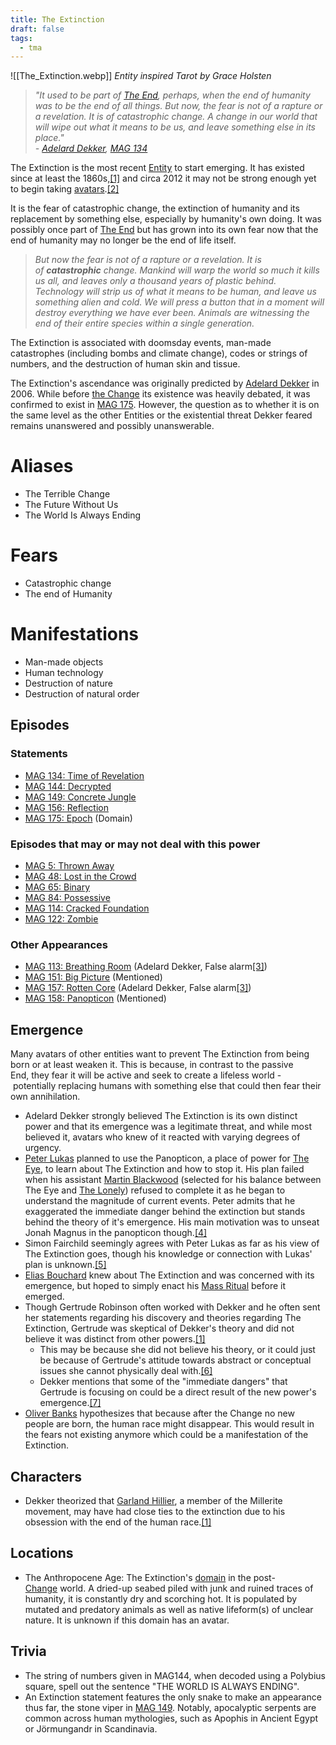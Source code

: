 ```yaml
---
title: The Extinction
draft: false
tags:
  - tma
---
```

 ![[The_Extinction.webp]]
 *Entity inspired Tarot by Grace Holsten*
 
> _"It used to be part of [The End](https://the-magnus-archives.fandom.com/wiki/The_End "The End"), perhaps, when the end of humanity was to be the end of all things. But now, the fear is not of a rapture or a revelation. It is of catastrophic change. A change in our world that will wipe out what it means to be us, and leave something else in its place."  
> - [Adelard Dekker](https://the-magnus-archives.fandom.com/wiki/Adelard_Dekker "Adelard Dekker"), [MAG 134](https://the-magnus-archives.fandom.com/wiki/MAG_134 "MAG 134")_

The Extinction is the most recent [Entity](https://the-magnus-archives.fandom.com/wiki/Entities "Entities") to start emerging. It has existed since at least the 1860s,[[1]](https://the-magnus-archives.fandom.com/wiki/The_Extinction#cite_note-:1-1) and circa 2012 it may not be strong enough yet to begin taking [avatars](https://the-magnus-archives.fandom.com/wiki/Avatars "Avatars").[[2]](https://the-magnus-archives.fandom.com/wiki/The_Extinction#cite_note-2)

It is the fear of catastrophic change, the extinction of humanity and its replacement by something else, especially by humanity's own doing. It was possibly once part of [The End](https://the-magnus-archives.fandom.com/wiki/The_End "The End") but has grown into its own fear now that the end of humanity may no longer be the end of life itself.

  

> _But now the fear is not of a rapture or a revelation. It is of **catastrophic** change. Mankind will warp the world so much it kills us all, and leaves only a thousand years of plastic behind. Technology will strip us of what it means to be human, and leave us something alien and cold. We will press a button that in a moment will destroy everything we have ever been. Animals are witnessing the end of their entire species within a single generation._

The Extinction is associated with doomsday events, man-made catastrophes (including bombs and climate change), codes or strings of numbers, and the destruction of human skin and tissue.

The Extinction's ascendance was originally predicted by [Adelard Dekker](https://the-magnus-archives.fandom.com/wiki/Adelard_Dekker "Adelard Dekker") in 2006. While before [the Change](https://the-magnus-archives.fandom.com/wiki/The_Change "The Change") its existence was heavily debated, it was confirmed to exist in [MAG 175](https://the-magnus-archives.fandom.com/wiki/MAG_175:_Epoch "MAG 175: Epoch"). However, the question as to whether it is on the same level as the other Entities or the existential threat Dekker feared remains unanswered and possibly unanswerable.

# Aliases
- The Terrible Change
- The Future Without Us
- The World Is Always Ending
# Fears
- Catastrophic change
- The end of Humanity
# Manifestations
- Man-made objects
- Human technology
- Destruction of nature
- Destruction of natural order

## Episodes[](https://auth.fandom.com/signin?redirect=https%3A%2F%2Fthe-magnus-archives.fandom.com%2Fwiki%2FThe_Extinction%3Fveaction%3Dedit%26section%3D1&uselang=en "Sign in to edit")

### Statements[](https://auth.fandom.com/signin?redirect=https%3A%2F%2Fthe-magnus-archives.fandom.com%2Fwiki%2FThe_Extinction%3Fveaction%3Dedit%26section%3D2&uselang=en "Sign in to edit")

- [MAG 134: Time of Revelation](https://the-magnus-archives.fandom.com/wiki/MAG_134:_Time_of_Revelation "MAG 134: Time of Revelation")
- [MAG 144: Decrypted](https://the-magnus-archives.fandom.com/wiki/MAG_144:_Decrypted "MAG 144: Decrypted")
- [MAG 149: Concrete Jungle](https://the-magnus-archives.fandom.com/wiki/MAG_149:_Concrete_Jungle "MAG 149: Concrete Jungle")
- [MAG 156: Reflection](https://the-magnus-archives.fandom.com/wiki/MAG_156:_Reflection "MAG 156: Reflection")
- [MAG 175: Epoch](https://the-magnus-archives.fandom.com/wiki/MAG_175:_Epoch "MAG 175: Epoch") (Domain)

### Episodes that may or may not deal with this power[](https://auth.fandom.com/signin?redirect=https%3A%2F%2Fthe-magnus-archives.fandom.com%2Fwiki%2FThe_Extinction%3Fveaction%3Dedit%26section%3D3&uselang=en "Sign in to edit")

- [MAG 5: Thrown Away](https://the-magnus-archives.fandom.com/wiki/MAG_5:_Thrown_Away "MAG 5: Thrown Away")
- [MAG 48: Lost in the Crowd](https://the-magnus-archives.fandom.com/wiki/MAG_48:_Lost_in_the_Crowd "MAG 48: Lost in the Crowd")
- [MAG 65: Binary](https://the-magnus-archives.fandom.com/wiki/MAG_65:_Binary "MAG 65: Binary")
- [MAG 84: Possessive](https://the-magnus-archives.fandom.com/wiki/MAG_84:_Possessive "MAG 84: Possessive")
- [MAG 114: Cracked Foundation](https://the-magnus-archives.fandom.com/wiki/MAG_114:_Cracked_Foundation "MAG 114: Cracked Foundation")
- [MAG 122: Zombie](https://the-magnus-archives.fandom.com/wiki/MAG_122:_Zombie "MAG 122: Zombie")

### Other Appearances[](https://auth.fandom.com/signin?redirect=https%3A%2F%2Fthe-magnus-archives.fandom.com%2Fwiki%2FThe_Extinction%3Fveaction%3Dedit%26section%3D4&uselang=en "Sign in to edit")

- [MAG 113: Breathing Room](https://the-magnus-archives.fandom.com/wiki/MAG_113:_Breathing_Room "MAG 113: Breathing Room") (Adelard Dekker, False alarm[[3]](https://the-magnus-archives.fandom.com/wiki/The_Extinction#cite_note-:0-3))
- [MAG 151: Big Picture](https://the-magnus-archives.fandom.com/wiki/MAG_151:_Big_Picture "MAG 151: Big Picture") (Mentioned)
- [MAG 157: Rotten Core](https://the-magnus-archives.fandom.com/wiki/MAG_157:_Rotten_Core "MAG 157: Rotten Core") (Adelard Dekker, False alarm[[3]](https://the-magnus-archives.fandom.com/wiki/The_Extinction#cite_note-:0-3))
- [MAG 158: Panopticon](https://the-magnus-archives.fandom.com/wiki/MAG_158:_Panopticon "MAG 158: Panopticon") (Mentioned)

## Emergence[](https://auth.fandom.com/signin?redirect=https%3A%2F%2Fthe-magnus-archives.fandom.com%2Fwiki%2FThe_Extinction%3Fveaction%3Dedit%26section%3D5&uselang=en "Sign in to edit")

Many avatars of other entities want to prevent The Extinction from being born or at least weaken it. This is because, in contrast to the passive End, they fear it will be active and seek to create a lifeless world - potentially replacing humans with something else that could then fear their own annihilation.

- Adelard Dekker strongly believed The Extinction is its own distinct power and that its emergence was a legitimate threat, and while most believed it, avatars who knew of it reacted with varying degrees of urgency.
- [Peter Lukas](https://the-magnus-archives.fandom.com/wiki/Peter_Lukas "Peter Lukas") planned to use the Panopticon, a place of power for [The Eye](https://the-magnus-archives.fandom.com/wiki/The_Eye "The Eye"), to learn about The Extinction and how to stop it. His plan failed when his assistant [Martin Blackwood](https://the-magnus-archives.fandom.com/wiki/Martin_Blackwood "Martin Blackwood") (selected for his balance between The Eye and [The Lonely](https://the-magnus-archives.fandom.com/wiki/The_Lonely "The Lonely")) refused to complete it as he began to understand the magnitude of current events. Peter admits that he exaggerated the immediate danger behind the extinction but stands behind the theory of it's emergence. His main motivation was to unseat Jonah Magnus in the panopticon though.[[4]](https://the-magnus-archives.fandom.com/wiki/The_Extinction#cite_note-4)
- Simon Fairchild seemingly agrees with Peter Lukas as far as his view of The Extinction goes, though his knowledge or connection with Lukas' plan is unknown.[[5]](https://the-magnus-archives.fandom.com/wiki/The_Extinction#cite_note-5)
- [Elias Bouchard](https://the-magnus-archives.fandom.com/wiki/Elias_Bouchard "Elias Bouchard") knew about The Extinction and was concerned with its emergence, but hoped to simply enact his [Mass Ritual](https://the-magnus-archives.fandom.com/wiki/Rituals "Rituals") before it emerged.
- Though Gertrude Robinson often worked with Dekker and he often sent her statements regarding his discovery and theories regarding The Extinction, Gertrude was skeptical of Dekker's theory and did not believe it was distinct from other powers.[[1]](https://the-magnus-archives.fandom.com/wiki/The_Extinction#cite_note-:1-1)
    - This may be because she did not believe his theory, or it could just be because of Gertrude's attitude towards abstract or conceptual issues she cannot physically deal with.[[6]](https://the-magnus-archives.fandom.com/wiki/The_Extinction#cite_note-6)
    - Dekker mentions that some of the "immediate dangers" that Gertrude is focusing on could be a direct result of the new power's emergence.[[7]](https://the-magnus-archives.fandom.com/wiki/The_Extinction#cite_note-7)
- [Oliver Banks](https://the-magnus-archives.fandom.com/wiki/Oliver_Banks "Oliver Banks") hypothesizes that because after the Change no new people are born, the human race might disappear. This would result in the fears not existing anymore which could be a manifestation of the Extinction.

## Characters[](https://auth.fandom.com/signin?redirect=https%3A%2F%2Fthe-magnus-archives.fandom.com%2Fwiki%2FThe_Extinction%3Fveaction%3Dedit%26section%3D6&uselang=en "Sign in to edit")

- Dekker theorized that [Garland Hillier](https://the-magnus-archives.fandom.com/wiki/MAG_134:_Time_of_Revelation "MAG 134: Time of Revelation"), a member of the Millerite movement, may have had close ties to the extinction due to his obsession with the end of the human race.[[1]](https://the-magnus-archives.fandom.com/wiki/The_Extinction#cite_note-:1-1)

## Locations[](https://auth.fandom.com/signin?redirect=https%3A%2F%2Fthe-magnus-archives.fandom.com%2Fwiki%2FThe_Extinction%3Fveaction%3Dedit%26section%3D7&uselang=en "Sign in to edit")

- The Anthropocene Age: The Extinction's [domain](https://the-magnus-archives.fandom.com/wiki/Domains "Domains") in the post-[Change](https://the-magnus-archives.fandom.com/wiki/The_Change "The Change") world. A dried-up seabed piled with junk and ruined traces of humanity, it is constantly dry and scorching hot. It is populated by mutated and predatory animals as well as native lifeform(s) of unclear nature. It is unknown if this domain has an avatar.

## Trivia[](https://auth.fandom.com/signin?redirect=https%3A%2F%2Fthe-magnus-archives.fandom.com%2Fwiki%2FThe_Extinction%3Fveaction%3Dedit%26section%3D8&uselang=en "Sign in to edit")

- The string of numbers given in MAG144, when decoded using a Polybius square, spell out the sentence "THE WORLD IS ALWAYS ENDING".
- An Extinction statement features the only snake to make an appearance thus far, the stone viper in [MAG 149](https://the-magnus-archives.fandom.com/wiki/MAG_149:_Concrete_Jungle "MAG 149: Concrete Jungle"). Notably, apocalyptic serpents are common across human mythologies, such as Apophis in Ancient Egypt or Jörmungandr in Scandinavia.